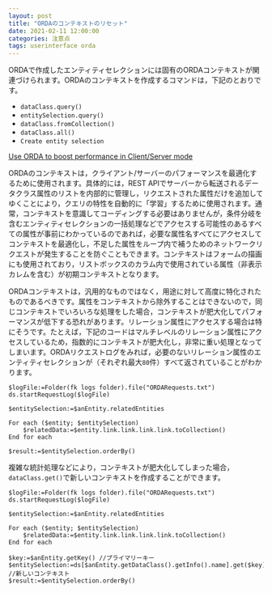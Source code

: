 ```yaml
---
layout: post
title: "ORDAのコンテキストのリセット"
date: 2021-02-11 12:00:00
categories: 注意点
tags: userinterface orda
---
```


ORDAで作成したエンティティセレクションには固有のORDAコンテキストが関連づけられます。ORDAのコンテキストを作成するコマンドは，下記のとおりです。

* `dataClass.query()`
* `entitySelection.query()`
* `dataClass.fromCollection()`
* `dataClass.all()`
* `Create entity selection`

<i class="fa fa-external-link" aria-hidden="true"></i> [Use ORDA to boost performance in Client/Server mode](https://blog.4d.com/use-orda-to-boost-performance-in-client-server-mode/)

ORDAのコンテキストは，クライアント/サーバーのパフォーマンスを最適化するために使用されます。具体的には，REST APIでサーバーから転送されるデータクラス属性のリストを内部的に管理し，リクエストされた属性だけを追加してゆくことにより，クエリの特性を自動的に「学習」するために使用されます。通常，コンテキストを意識してコーディングする必要はありませんが，条件分岐を含むエンティティセレクションの一括処理などでアクセスする可能性のあるすべての属性が事前にわかっているのであれば，必要な属性名すべてにアクセスしてコンテキストを最適化し，不足した属性をループ内で補うためのネットワークリクエストが発生することを防ぐこともできます。コンテキストはフォームの描画にも使用されており，リストボックスのカラム内で使用されている属性（非表示カレムを含む）が初期コンテキストとなります。

ORDAコンテキストは，汎用的なものではなく，用途に対して高度に特化されたものであるべきです。属性をコンテキストから除外することはできないので，同じコンテキストでいろいろな処理をした場合，コンテキストが肥大化してパフォーマンスが低下する恐れがあります。リレーション属性にアクセスする場合は特にそうです。たとえば，下記のコードはマルチレベルのリレーション属性にアクセスしているため，指数的にコンテキストが肥大化し，非常に重い処理となってしまいます。ORDAリクエストログをみれば，必要のないリレーション属性のエンティティセレクションが（それぞれ最大`80`件）すべて返されていることがわかります。

```4d
$logFile:=Folder(fk logs folder).file("ORDARequests.txt")
ds.startRequestLog($logFile)

$entitySelection:=$anEntity.relatedEntities

For each ($entity; $entitySelection)
    $relatedData:=$entity.link.link.link.link.toCollection()
End for each

$result:=$entitySelection.orderBy()
```

複雑な統計処理などにより，コンテキストが肥大化してしまった場合，`dataClass.get()`で新しいコンテキストを作成することができます。

```4d
$logFile:=Folder(fk logs folder).file("ORDARequests.txt")
ds.startRequestLog($logFile)

$entitySelection:=$anEntity.relatedEntities

For each ($entity; $entitySelection)
    $relatedData:=$entity.link.link.link.link.toCollection()
End for each

$key:=$anEntity.getKey() //プライマリーキー
$entitySelection:=ds[$anEntity.getDataClass().getInfo().name].get($key) //新しいコンテキスト
$result:=$entitySelection.orderBy()
```
